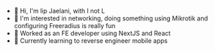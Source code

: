 - 👋 Hi, I'm Iip Jaelani, with I not L
- 🌱 I'm interested in networking, doing something using Mikrotik and configuring Freeradius is really fun
- 💼 Worked as an FE developer using NextJS and React
- 🚀 Currently learning to reverse engineer mobile apps
<!---
iip-jaelani16/iip-jaelani16 is a ✨ special ✨ repository because its `README.md` (this file) appears on your GitHub profile.
You can click the Preview link to take a look at your changes.
--->
